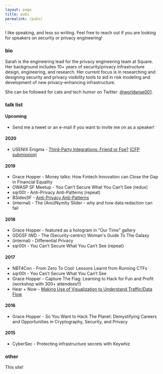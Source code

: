 ```yaml
---
layout: page
title: pubs
permalink: /pubs/
---
```


I like speaking, and less so writing. Feel free to reach out if you are looking for speakers on security or privacy engineering!

### bio

Sarah is the engineering lead for the privacy engineering team at Square. Her background includes 10+ years of security/privacy infrastructure design, engineering, and research. Her current focus is in researching and designing security and privacy visibility tools to aid in risk modeling and development of new privacy-enhancing infrastructure.

She can be followed for cats and tech humor on Twitter: [@worldwise001](https://www.twitter.com/worldwise001).

### talk list

#### Upcoming

* Send me a tweet or an e-mail if you want to invite me on as a speaker!

#### 2020

* USENIX Enigma - [Third-Party Integrations: Friend or Foe?](https://www.youtube.com/watch?v=yrfQeVaLWws) [(CFP submission)](/cfp/enigma2020)

#### 2019

* Grace Hopper - Money talks: How Fintech Innovation can Close the Gap in Financial Equality
* OWASP SF Meetup - You Can’t Secure What You Can’t See (redux)
* sqr00t - Anti-Privacy Anti-Patterns (repeat)
* BSidesSF - [Anti-Privacy Anti-Patterns](https://www.youtube.com/watch?v=JVcT58mBUPk)
* (internal) - The (Ano)Nymity Slider - why and how data redaction can fail

#### 2018

* Grace Hopper - featured as a hologram in "Our Time" gallery
* GDGSF IWD - The (Security-centric) Woman's Guide To The Galaxy
* (internal) - Differential Privacy
* sqr00t - You Can’t Secure What You Can’t See (repeat)

#### 2017

* NBT4Con - From Zero To Cool: Lessons Learnt from Running CTFs
* sqr00t - You Can’t Secure What You Can’t See
* Grace Hopper - Capture The Flag: Learning to Hack for Fun and Profit (workshop with 300+ attendees!!)
* Hear + Now - [Making Use of Visualization to Understand Traffic/Data Flow](https://youtu.be/hA1smSc0y1A)

#### 2016

* Grace Hopper - So You Want to Hack The Planet: Demystifying Careers and Opportunities in Cryptography, Security, and Privacy

#### 2015

* CyberSec - Protecting infrastructure secrets with Keywhiz

### other

This site!

